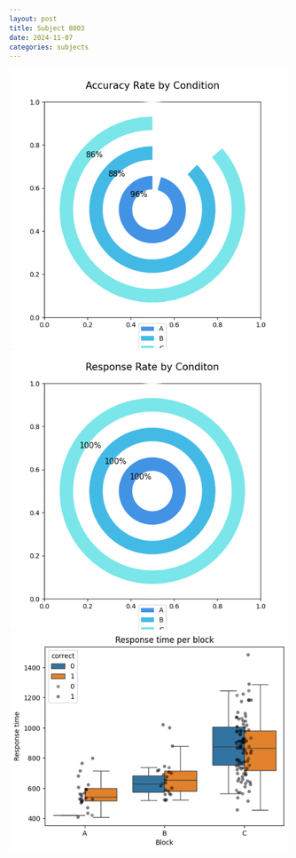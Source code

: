 ```yaml
---
layout: post
title: Subject 8003
date: 2024-11-07
categories: subjects
---
```


![](data/8003/run-13/8003_accuracy_rate.png)
![](data/8003/run-13/8003_response_rate.png)
![](data/8003/run-13/8003_rt.png)
